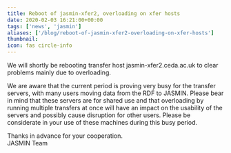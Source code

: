 ```yaml
---
title: Reboot of jasmin-xfer2, overloading on xfer hosts
date: 2020-02-03 16:21:00+00:00
tags: ['news', 'jasmin']
aliases: ['/blog/reboot-of-jasmin-xfer2-overloading-on-xfer-hosts']
thumbnail: 
icon: fas circle-info
---
```


We will shortly be rebooting transfer host jasmin-xfer2.ceda.ac.uk to clear problems mainly due to overloading.


We are aware that the current period is proving very busy for the transfer servers, with many users moving data from the RDF to JASMIN. Please bear in mind that these servers are for shared use and that overloading by running multiple transfers at once will have an impact on the usability of the servers and possibly cause disruption for other users. Please be considerate in your use of these machines during this busy period.


Thanks in advance for your cooperation.  
JASMIN Team


